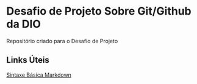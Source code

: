 # Desafio de Projeto Sobre Git/Github da DIO
Repositório criado para o Desafio de Projeto

## Links Úteis

[Sintaxe Básica Markdown](https://www.markdownguide.org/basic-syntax/)
